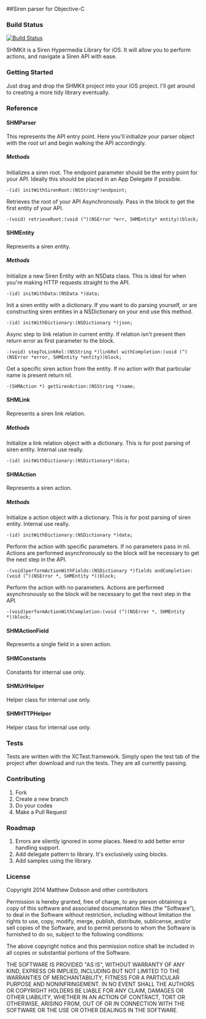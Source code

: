 ##Siren parser for Objective-C

### Build Status
[![Build Status](https://travis-ci.org/mdobson/SHMKit.png?branch=master)](https://travis-ci.org/mdobson/SHMKit)

SHMKit is a Siren Hypermedia Library for iOS. It will allow you to perform actions, and navigate a Siren API with ease.

### Getting Started

Just drag and drop the SHMKit project into your iOS project. I'll get around to creating a more tidy library eventually.

### Reference

#### SHMParser

This represents the API entry point. Here you'll initialize your parser object with the root url and begin walking the API accordingly.

##### Methods

Initializes a siren root. The endpoint parameter should be the entry point for your API. Ideally this should be placed in an App Delegate if possible.

```-(id) initWithSirenRoot:(NSString*)endpoint;```

Retrieves the root of your API Asynchronously. Pass in the block to get the first entity of your API.

```-(void) retrieveRoot:(void (^)(NSError *err, SHMEntity* entity))block;```


#### SHMEntity

Represents a siren entity. 

##### Methods

Initialize a new Siren Entity with an NSData class. This is ideal for when you're making HTTP requests straight to the API.

```-(id) initWithData:(NSData *)data;```

Init a siren entity with a dictionary. If you want to do parsing yourself, or are constructing siren entities in a NSDictionary on your end use this method.

```-(id) initWithDictionary:(NSDictionary *)json;```

Async step to link relation in current entity. If relation isn't present then return error as first parameter to the block.

```-(void) stepToLinkRel:(NSString *)linkRel withCompletion:(void (^)(NSError *error, SHMEntity *entity))block;```

Get a specific siren action from the entity. If no action with that particular name is present return nil.

```-(SHMAction *) getSirenAction:(NSString *)name;```

#### SHMLink

Represents a siren link relation.

##### Methods

Initialize a link relation object with a dictionary. This is for post parsing of siren entity. Internal use really.

```-(id) initWithDictionary:(NSDictionary*)data;```

#### SHMAction

Represents a siren action.

##### Methods

Initialize a action object with a dictionary. This is for post parsing of siren entity. Internal use really.

```-(id) initWithDictionary:(NSDictionary *)data;```

Perform the action with specific parameters. If no parameters pass in nil. Actions are performed asynchronously so the block will be necessary to get the next step in the API.

```-(void)performActionWithFields:(NSDictionary *)fields andCompletion:(void (^)(NSError *, SHMEntity *))block;```

Perform the action with no parameters. Actions are performed asynchronously so the block will be necessary to get the next step in the API.

```-(void)performActionWithCompletion:(void (^)(NSError *, SHMEntity *))block;```

#### SHMActionField

Represents a single field in a siren action.

#### SHMConstants

Constants for internal use only.

#### SHMUrlHelper

Helper class for internal use only.

#### SHMHTTPHelper

Helper class for internal use only.

### Tests

Tests are written with the XCTest.framework. Simply open the test tab of the project after download and run the tests. They are all currently passing.

### Contributing

1. Fork
2. Create a new branch
3. Do your codes
4. Make a Pull Request

### Roadmap

1. Errors are silently ignored in some places. Need to add better error handling support.
2. Add delegate pattern to library. It's exclusively using blocks.
3. Add samples using the library.

### License

Copyright 2014 Matthew Dobson and other contributors

Permission is hereby granted, free of charge, to any person obtaining
a copy of this software and associated documentation files (the
"Software"), to deal in the Software without restriction, including
without limitation the rights to use, copy, modify, merge, publish,
distribute, sublicense, and/or sell copies of the Software, and to
permit persons to whom the Software is furnished to do so, subject to
the following conditions:

The above copyright notice and this permission notice shall be
included in all copies or substantial portions of the Software.

THE SOFTWARE IS PROVIDED "AS IS", WITHOUT WARRANTY OF ANY KIND,
EXPRESS OR IMPLIED, INCLUDING BUT NOT LIMITED TO THE WARRANTIES OF
MERCHANTABILITY, FITNESS FOR A PARTICULAR PURPOSE AND
NONINFRINGEMENT. IN NO EVENT SHALL THE AUTHORS OR COPYRIGHT HOLDERS BE
LIABLE FOR ANY CLAIM, DAMAGES OR OTHER LIABILITY, WHETHER IN AN ACTION
OF CONTRACT, TORT OR OTHERWISE, ARISING FROM, OUT OF OR IN CONNECTION
WITH THE SOFTWARE OR THE USE OR OTHER DEALINGS IN THE SOFTWARE.
